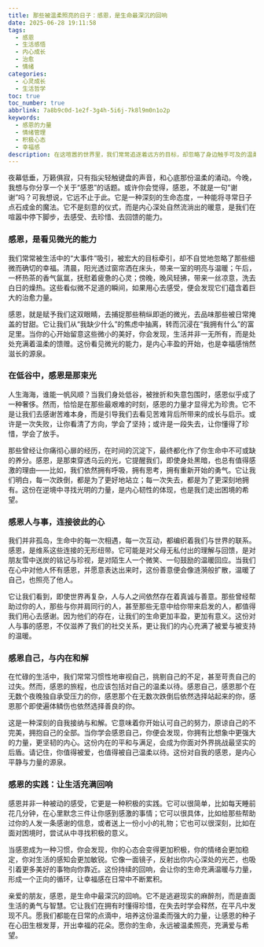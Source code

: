 ```yaml
---
title: 那些被温柔照亮的日子：感恩，是生命最深沉的回响
date: 2025-06-28 19:11:58
tags:
  - 感恩
  - 生活感悟
  - 内心成长
  - 治愈
  - 情绪
categories:
  - 心灵成长
  - 生活哲学
toc: true
toc_number: true
abbrlink: 7a8b9c0d-1e2f-3g4h-5i6j-7k8l9m0n1o2p
keywords:
  - 感恩的力量
  - 情绪管理
  - 积极心态
  - 幸福感
description: 在这喧嚣的世界里，我们常常追逐着远方的目标，却忽略了身边触手可及的温柔。感恩，并非仅仅是口头上的谢谢，它是一种深刻的生命态度，一种能将寻常日子点石成金的魔法。它让我们在忙碌中停下脚步，在困境中找到光亮，在平淡中发现诗意。这篇文字，愿与你一同探寻感恩的真谛，感受它如何温柔地照亮我们生命中的每一个角落。
---
```


夜幕低垂，万籁俱寂，只有指尖轻触键盘的声音，和心底那份温柔的涌动。今晚，我想与你分享一个关于“感恩”的话题。或许你会觉得，感恩，不就是一句“谢谢”吗？可我想说，它远不止于此。它是一种深刻的生命态度，一种能将寻常日子点石成金的魔法。它不是刻意的仪式，而是内心深处自然流淌出的暖意，是我们在喧嚣中停下脚步，去感受、去珍惜、去回馈的能力。

### 感恩，是看见微光的能力

我们常常被生活中的“大事件”吸引，被宏大的目标牵引，却不自觉地忽略了那些细微而确切的幸福。清晨，阳光透过窗帘洒在床头，带来一室的明亮与温暖；午后，一杯热茶的香气氤氲，抚慰着疲惫的心灵；傍晚，晚风轻拂，带来一丝凉意，洗去白日的燥热。这些看似微不足道的瞬间，如果用心去感受，便会发现它们蕴含着巨大的治愈力量。

感恩，就是赋予我们这双眼睛，去捕捉那些稍纵即逝的微光，去品味那些被日常掩盖的甘甜。它让我们从“我缺少什么”的焦虑中抽离，转而沉浸在“我拥有什么”的富足里。当你的心开始留意这些微小的美好，你会发现，生活并非一无所有，而是处处充满着温柔的馈赠。这份看见微光的能力，是内心丰盈的开始，也是幸福感悄然滋长的源泉。

### 在低谷中，感恩是那束光

人生海海，谁能一帆风顺？当我们身处低谷，被挫折和失意包围时，感恩似乎成了一种奢侈。然而，恰恰是在那些最艰难的时刻，感恩的力量才显得尤为珍贵。它不是让我们去感谢苦难本身，而是引导我们去看见苦难背后所带来的成长与启示。或许是一次失败，让你看清了方向，学会了坚持；或许是一段失去，让你懂得了珍惜，学会了放手。

那些曾经让你痛彻心扉的经历，在时间的沉淀下，最终都化作了你生命中不可或缺的养分。感恩，是那束穿透乌云的光，它提醒我们，即使身处黑暗，也总有值得感激的理由——比如，我们依然拥有呼吸，拥有思考，拥有重新开始的勇气。它让我们明白，每一次跌倒，都是为了更好地站立；每一次失去，都是为了更深刻地拥有。这份在逆境中寻找光明的力量，是内心韧性的体现，也是我们走出困境的希望。

### 感恩人与事，连接彼此的心

我们并非孤岛，生命中的每一次相遇，每一次互动，都编织着我们与世界的联系。感恩，是维系这些连接的无形纽带。它可能是对父母无私付出的理解与回馈，是对朋友雪中送炭的铭记与珍视，是对陌生人一个微笑、一句鼓励的温暖回应。当我们在心中对他人怀有感恩，并愿意表达出来时，这份善意便会像涟漪般扩散，温暖了自己，也照亮了他人。

它让我们看到，即使世界再复杂，人与人之间依然存在着真诚与善意。那些曾经帮助过你的人，那些与你并肩同行的人，甚至那些无意中给你带来启发的人，都值得我们用心去感谢。因为他们的存在，让我们的生命更加丰盈，更加有意义。这份对人与事的感恩，不仅滋养了我们的社交关系，更让我们的内心充满了被爱与被支持的温暖。

### 感恩自己，与内在和解

在忙碌的生活中，我们常常习惯性地审视自己，挑剔自己的不足，甚至苛责自己的过失。然而，感恩的旅程，也应该包括对自己的温柔以待。感恩自己，感恩那个在无数个夜晚独自承受压力的你，感恩那个在无数次跌倒后依然选择站起来的你，感恩那个即使遍体鳞伤也依然选择善良的你。

这是一种深刻的自我接纳与和解。它意味着你开始认可自己的努力，原谅自己的不完美，拥抱自己的全部。当你学会感恩自己，你便会发现，你拥有比想象中更强大的力量，更坚韧的内心。这份内在的平和与满足，会成为你面对外界挑战最坚实的后盾。请记住，你值得被爱，也值得被自己温柔以待。这份对自我的感恩，是内心平静与力量的源泉。

### 感恩的实践：让生活充满回响

感恩并非一种被动的感受，它更是一种积极的实践。它可以很简单，比如每天睡前花几分钟，在心里默念三件让你感到感激的事情；它可以很具体，比如给那些帮助过你的人发一条感谢的信息，或者送上一份小小的礼物；它也可以很深刻，比如在面对困境时，尝试从中寻找积极的意义。

当感恩成为一种习惯，你会发现，你的心态会变得更加积极，你的情绪会更加稳定，你对生活的感知会更加敏锐。它像一面镜子，反射出你内心深处的光芒，也吸引着更多美好的事物向你靠近。这份持续的回响，会让你的生命充满温暖与力量，形成一个正向的循环，让幸福感在日常中不断累积。

亲爱的朋友，感恩，是生命中最深沉的回响。它不是逃避现实的麻醉剂，而是直面生活的勇气与智慧。它让我们在拥有时懂得珍惜，在失去时学会释然，在平凡中发现不凡。愿我们都能在日常的点滴中，培养这份温柔而强大的力量，让感恩的种子在心田生根发芽，开出幸福的花朵。愿你的生命，永远被温柔照亮，充满爱与希望。